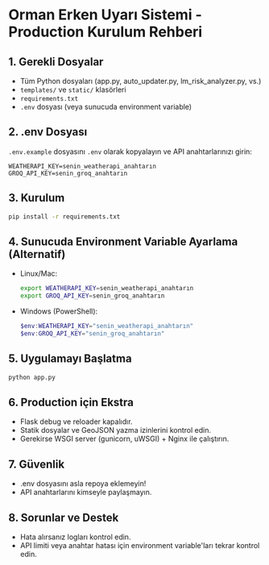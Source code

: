 # Orman Erken Uyarı Sistemi - Production Kurulum Rehberi

## 1. Gerekli Dosyalar
- Tüm Python dosyaları (app.py, auto_updater.py, lm_risk_analyzer.py, vs.)
- `templates/` ve `static/` klasörleri
- `requirements.txt`
- `.env` dosyası (veya sunucuda environment variable)

## 2. .env Dosyası
`.env.example` dosyasını `.env` olarak kopyalayın ve API anahtarlarınızı girin:
```
WEATHERAPI_KEY=senin_weatherapi_anahtarın
GROQ_API_KEY=senin_groq_anahtarın
```

## 3. Kurulum
```bash
pip install -r requirements.txt
```

## 4. Sunucuda Environment Variable Ayarlama (Alternatif)
- Linux/Mac:
  ```bash
  export WEATHERAPI_KEY=senin_weatherapi_anahtarın
  export GROQ_API_KEY=senin_groq_anahtarın
  ```
- Windows (PowerShell):
  ```powershell
  $env:WEATHERAPI_KEY="senin_weatherapi_anahtarın"
  $env:GROQ_API_KEY="senin_groq_anahtarın"
  ```

## 5. Uygulamayı Başlatma
```bash
python app.py
```

## 6. Production için Ekstra
- Flask debug ve reloader kapalıdır.
- Statik dosyalar ve GeoJSON yazma izinlerini kontrol edin.
- Gerekirse WSGI server (gunicorn, uWSGI) + Nginx ile çalıştırın.

## 7. Güvenlik
- .env dosyasını asla repoya eklemeyin!
- API anahtarlarını kimseyle paylaşmayın.

## 8. Sorunlar ve Destek
- Hata alırsanız logları kontrol edin.
- API limiti veya anahtar hatası için environment variable'ları tekrar kontrol edin. 
